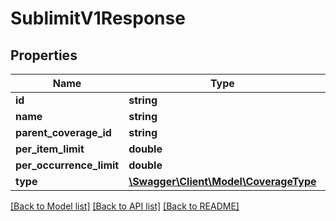 # SublimitV1Response

## Properties
Name | Type | Description | Notes
------------ | ------------- | ------------- | -------------
**id** | **string** |  | 
**name** | **string** |  | 
**parent_coverage_id** | **string** |  | 
**per_item_limit** | **double** |  | [optional] 
**per_occurrence_limit** | **double** |  | [optional] 
**type** | [**\Swagger\Client\Model\CoverageType**](CoverageType.md) |  | [optional] 

[[Back to Model list]](../../README.md#documentation-for-models) [[Back to API list]](../../README.md#documentation-for-api-endpoints) [[Back to README]](../../README.md)

